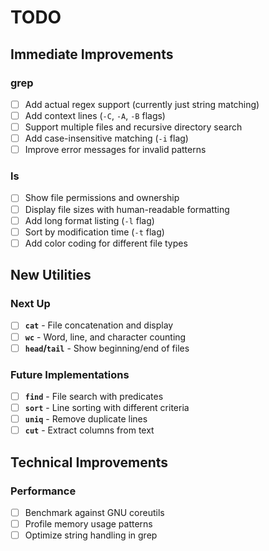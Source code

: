 # TODO

## Immediate Improvements

### grep
- [ ] Add actual regex support (currently just string matching)
- [ ] Add context lines (`-C`, `-A`, `-B` flags)
- [ ] Support multiple files and recursive directory search
- [ ] Add case-insensitive matching (`-i` flag)
- [ ] Improve error messages for invalid patterns

### ls
- [ ] Show file permissions and ownership
- [ ] Display file sizes with human-readable formatting
- [ ] Add long format listing (`-l` flag)
- [ ] Sort by modification time (`-t` flag)
- [ ] Add color coding for different file types

## New Utilities

### Next Up
- [ ] **`cat`** - File concatenation and display
- [ ] **`wc`** - Word, line, and character counting
- [ ] **`head`/`tail`** - Show beginning/end of files

### Future Implementations
- [ ] **`find`** - File search with predicates
- [ ] **`sort`** - Line sorting with different criteria
- [ ] **`uniq`** - Remove duplicate lines
- [ ] **`cut`** - Extract columns from text

## Technical Improvements

### Performance
- [ ] Benchmark against GNU coreutils
- [ ] Profile memory usage patterns
- [ ] Optimize string handling in grep
